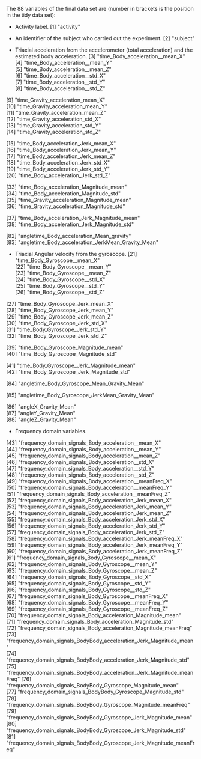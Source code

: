 The 88 variables of the final data set are (number in brackets is the position in the tidy data set):

- Activity label. 
 [1] "activity"                                                              
 
- An identifier of the subject who carried out the experiment.
[2] "subject" 
 
- Triaxial acceleration from the accelerometer (total acceleration) and the estimated body acceleration. 
 [3] "time_Body_acceleration__mean_X"                                        
 [4] "time_Body_acceleration__mean_Y"                                        
 [5] "time_Body_acceleration__mean_Z"                                        
 [6] "time_Body_acceleration__std_X"                                         
 [7] "time_Body_acceleration__std_Y"                                         
 [8] "time_Body_acceleration__std_Z"                                         
 
 [9] "time_Gravity_acceleration_mean_X"                                      
[10] "time_Gravity_acceleration_mean_Y"                                      
[11] "time_Gravity_acceleration_mean_Z"                                      
[12] "time_Gravity_acceleration_std_X"                                       
[13] "time_Gravity_acceleration_std_Y"                                       
[14] "time_Gravity_acceleration_std_Z"
                                       
[15] "time_Body_acceleration_Jerk_mean_X"                                    
[16] "time_Body_acceleration_Jerk_mean_Y"                                    
[17] "time_Body_acceleration_Jerk_mean_Z"                                    
[18] "time_Body_acceleration_Jerk_std_X"                                     
[19] "time_Body_acceleration_Jerk_std_Y"                                     
[20] "time_Body_acceleration_Jerk_std_Z"                                     

[33] "time_Body_acceleration_Magnitude_mean"                                 
[34] "time_Body_acceleration_Magnitude_std"                                  
[35] "time_Gravity_acceleration_Magnitude_mean"                              
[36] "time_Gravity_acceleration_Magnitude_std" 
                              
[37] "time_Body_acceleration_Jerk_Magnitude_mean"                            
[38] "time_Body_acceleration_Jerk_Magnitude_std"                             

[82] "angletime_Body_acceleration_Mean_gravity"                              
[83] "angletime_Body_acceleration_JerkMean_Gravity_Mean"                     

- Triaxial Angular velocity from the gyroscope. 
[21] "time_Body_Gyroscope__mean_X"                                           
[22] "time_Body_Gyroscope__mean_Y"                                           
[23] "time_Body_Gyroscope__mean_Z"                                           
[24] "time_Body_Gyroscope__std_X"                                            
[25] "time_Body_Gyroscope__std_Y"                                            
[26] "time_Body_Gyroscope__std_Z"                                            

[27] "time_Body_Gyroscope_Jerk_mean_X"                                       
[28] "time_Body_Gyroscope_Jerk_mean_Y"                                       
[29] "time_Body_Gyroscope_Jerk_mean_Z"                                       
[30] "time_Body_Gyroscope_Jerk_std_X"                                        
[31] "time_Body_Gyroscope_Jerk_std_Y"                                        
[32] "time_Body_Gyroscope_Jerk_std_Z"                                        

[39] "time_Body_Gyroscope_Magnitude_mean"                                    
[40] "time_Body_Gyroscope_Magnitude_std" 
                                    
[41] "time_Body_Gyroscope_Jerk_Magnitude_mean"                               
[42] "time_Body_Gyroscope_Jerk_Magnitude_std"                                

[84] "angletime_Body_Gyroscope_Mean_Gravity_Mean" 
                           
[85] "angletime_Body_Gyroscope_JerkMean_Gravity_Mean"                        

[86] "angleX_Gravity_Mean"                                                   
[87] "angleY_Gravity_Mean"                                                   
[88] "angleZ_Gravity_Mean"

- Frequency domain variables. 

[43] "frequency_domain_signals_Body_acceleration__mean_X"                    
[44] "frequency_domain_signals_Body_acceleration__mean_Y"                    
[45] "frequency_domain_signals_Body_acceleration__mean_Z"                    
[46] "frequency_domain_signals_Body_acceleration__std_X"                     
[47] "frequency_domain_signals_Body_acceleration__std_Y"                     
[48] "frequency_domain_signals_Body_acceleration__std_Z"                     
[49] "frequency_domain_signals_Body_acceleration__meanFreq_X"                
[50] "frequency_domain_signals_Body_acceleration__meanFreq_Y"                
[51] "frequency_domain_signals_Body_acceleration__meanFreq_Z"                
[52] "frequency_domain_signals_Body_acceleration_Jerk_mean_X"                
[53] "frequency_domain_signals_Body_acceleration_Jerk_mean_Y"                
[54] "frequency_domain_signals_Body_acceleration_Jerk_mean_Z"                
[55] "frequency_domain_signals_Body_acceleration_Jerk_std_X"                 
[56] "frequency_domain_signals_Body_acceleration_Jerk_std_Y"                 
[57] "frequency_domain_signals_Body_acceleration_Jerk_std_Z"                 
[58] "frequency_domain_signals_Body_acceleration_Jerk_meanFreq_X"            
[59] "frequency_domain_signals_Body_acceleration_Jerk_meanFreq_Y"            
[60] "frequency_domain_signals_Body_acceleration_Jerk_meanFreq_Z"            
[61] "frequency_domain_signals_Body_Gyroscope__mean_X"                       
[62] "frequency_domain_signals_Body_Gyroscope__mean_Y"                       
[63] "frequency_domain_signals_Body_Gyroscope__mean_Z"                       
[64] "frequency_domain_signals_Body_Gyroscope__std_X"                        
[65] "frequency_domain_signals_Body_Gyroscope__std_Y"                        
[66] "frequency_domain_signals_Body_Gyroscope__std_Z"                        
[67] "frequency_domain_signals_Body_Gyroscope__meanFreq_X"                   
[68] "frequency_domain_signals_Body_Gyroscope__meanFreq_Y"                   
[69] "frequency_domain_signals_Body_Gyroscope__meanFreq_Z"                   
[70] "frequency_domain_signals_Body_acceleration_Magnitude_mean"             
[71] "frequency_domain_signals_Body_acceleration_Magnitude_std"              
[72] "frequency_domain_signals_Body_acceleration_Magnitude_meanFreq"         
[73] "frequency_domain_signals_BodyBody_acceleration_Jerk_Magnitude_mean"    
[74] "frequency_domain_signals_BodyBody_acceleration_Jerk_Magnitude_std"     
[75] "frequency_domain_signals_BodyBody_acceleration_Jerk_Magnitude_meanFreq"
[76] "frequency_domain_signals_BodyBody_Gyroscope_Magnitude_mean"            
[77] "frequency_domain_signals_BodyBody_Gyroscope_Magnitude_std"             
[78] "frequency_domain_signals_BodyBody_Gyroscope_Magnitude_meanFreq"        
[79] "frequency_domain_signals_BodyBody_Gyroscope_Jerk_Magnitude_mean"       
[80] "frequency_domain_signals_BodyBody_Gyroscope_Jerk_Magnitude_std"        
[81] "frequency_domain_signals_BodyBody_Gyroscope_Jerk_Magnitude_meanFreq"                                                                 

